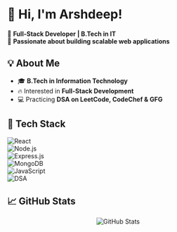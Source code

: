 # 👋 Hi, I'm Arshdeep!  

🚀 **Full-Stack Developer | B.Tech in IT**  
🎯 **Passionate about building scalable web applications**  

## 💡 About Me  

- 🎓 **B.Tech in Information Technology**  
- 🔥 Interested in **Full-Stack Development**  
- 💻 Practicing **DSA on LeetCode, CodeChef & GFG**  


## 🚀 Tech Stack  

![React](https://img.shields.io/badge/Frontend-React.js-blue?style=for-the-badge&logo=react)  
![Node.js](https://img.shields.io/badge/Backend-Node.js-green?style=for-the-badge&logo=node.js)  
![Express.js](https://img.shields.io/badge/API-Express.js-lightgrey?style=for-the-badge&logo=express)  
![MongoDB](https://img.shields.io/badge/Database-MongoDB-darkgreen?style=for-the-badge&logo=mongodb)  
![JavaScript](https://img.shields.io/badge/Language-JavaScript-yellow?style=for-the-badge&logo=javascript)  
![DSA](https://img.shields.io/badge/DSA-LeetCode-orange?style=for-the-badge&logo=leetcode)  

## 📈 GitHub Stats  

<p align="center">
  <img src="https://github-readme-stats.vercel.app/api?username=your-github-username&show_icons=true&theme=radical" alt="GitHub Stats" />
</p>

